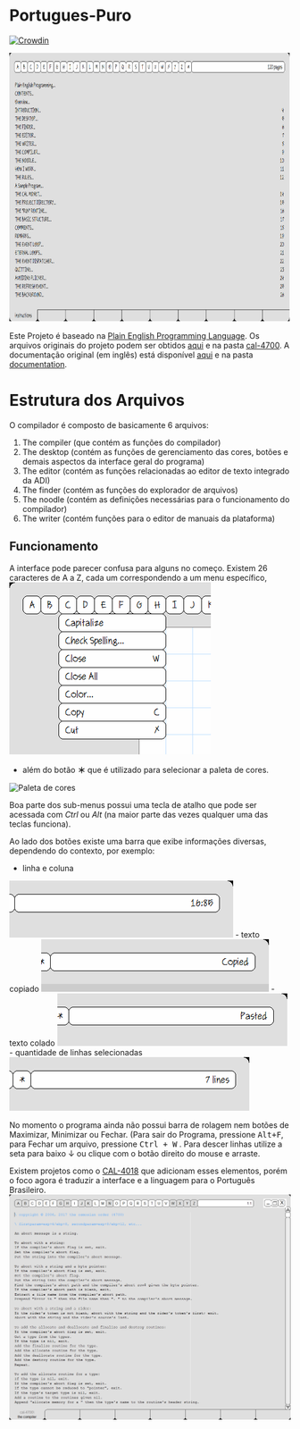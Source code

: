 # Portugues-Puro

[![Crowdin](https://badges.crowdin.net/portugues-puro/localized.svg)](https://crowdin.com/project/portugues-puro)

<p>
<img src="docs/Imagens-Para-o-Readme/tela.png" alt="Tela do Programa" width="856" height="481">
 </p>
 


Este Projeto é baseado na [Plain English Programming Language](http://osmosianplainenglishprogramming.blog/).
Os arquivos originais do projeto podem ser obtidos [aqui](http://www.osmosian.com/cal-4700.zip) e na pasta [cal-4700](https://github.com/elenderg/Portugues-Puro/tree/main/recursos/cal-4700%20ingl%C3%AAs).
A documentação original (em inglês) está disponível [aqui](http://www.osmosian.com/instructions.pdf) e na pasta [documentation](https://github.com/elenderg/Portugues-Puro/tree/main/recursos/cal-4700%20ingl%C3%AAs/documentation).


# Estrutura dos Arquivos

O compilador é composto de basicamente 6 arquivos:

 1. The compiler (que contém as funções do compilador)
 2. The desktop (contém as funções de gerenciamento das cores, botões e demais aspectos da interface geral do programa)
 3. The editor (contém as funções relacionadas ao editor de texto integrado da ADI)
 4. The finder (contém as funções do explorador de arquivos)
 5. The noodle (contém as definições necessárias para o funcionamento do compilador)
 6. The writer (contém funções para o editor de manuais da plataforma)


## Funcionamento

A interface pode parecer confusa para alguns no começo. Existem 26 caracteres de A a Z, cada um correspondendo a um menu específico,  
<img src="docs/Imagens-Para-o-Readme/menus.png" Alt="Menu do programa">
- além do botão **＊** que é utilizado para selecionar a paleta de cores. 
 <img src="docs/Imagens-Para-o-Readme/✷.png" Alt="Paleta de cores">


Boa parte dos sub-menus possui uma tecla de atalho que pode ser acessada com _Ctrl_ ou _Alt_ (na maior parte das vezes qualquer uma das teclas funciona).

Ao lado dos botões existe uma barra que exibe informações diversas, dependendo do contexto, por exemplo: 

 - linha e coluna
 <img src="docs/Imagens-Para-o-Readme/linhacoluna.png">
 - texto copiado
 <img src="docs/Imagens-Para-o-Readme/copiado.png">
 - texto colado
 <img src="docs/Imagens-Para-o-Readme/colado.png">
 - quantidade de linhas selecionadas
 <img src="docs/Imagens-Para-o-Readme/quantidadedelinhasselecionadas.png">
 

No momento o programa ainda não possui barra de rolagem nem botões de Maximizar, Minimizar ou Fechar. (Para sair do Programa, pressione <kbd>Alt+F</kbd>, para Fechar um arquivo, pressione <kbd>Ctrl + W</kbd> . Para descer linhas utilize a seta para baixo ↓ ou clique com o botão direito do mouse e arraste.

Existem projetos como o [CAL-4018](https://github.com/Folds/english) que adicionam esses elementos, porém o foco agora é traduzir a interface e a linguagem para o Português Brasileiro.
 <img src="docs/Imagens-Para-o-Readme/cal4018.png">
